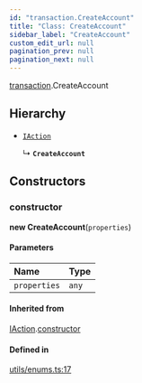 ```yaml
---
id: "transaction.CreateAccount"
title: "Class: CreateAccount"
sidebar_label: "CreateAccount"
custom_edit_url: null
pagination_prev: null
pagination_next: null
---
```


[transaction](../modules/transaction.md).CreateAccount

## Hierarchy

- [`IAction`](transaction.IAction.md)

  ↳ **`CreateAccount`**

## Constructors

### constructor

**new CreateAccount**(`properties`)

#### Parameters

| Name | Type |
| :------ | :------ |
| `properties` | `any` |

#### Inherited from

[IAction](transaction.IAction.md).[constructor](transaction.IAction.md#constructor)

#### Defined in

[utils/enums.ts:17](https://github.com/maxhr/near-api-js/blob/a0c9a104/packages/near-api-js/src/utils/enums.ts#L17)
